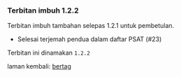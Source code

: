 ---
---

### Terbitan imbuh 1.2.2

Terbitan imbuh tambahan selepas 1.2.1 untuk pembetulan.

* Selesai terjemah pendua dalam daftar PSAT (#23)

Terbitan ini dinamakan `1.2.2`

laman kembali: [bertag][0]

  [0]: ../bertag.md
